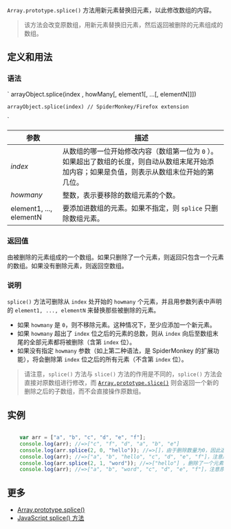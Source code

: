 `Array.prototype.splice()` 方法用新元素替换旧元素，以此修改数组的内容。

> 该方法会改变原数组，用新元素替换旧元素，然后返回被删除的元素组成的数组。

## 定义和用法

### 语法

`    arrayObject.splice(index , howMany[, element1[, ...[, elementN]]])

    arrayObject.splice(index) // SpiderMonkey/Firefox extension
`

| 参数 | 描述 |
| --- | --- |
| _index_ | 从数组的哪一位开始修改内容（数组第一位为 `0` ）。如果超出了数组的长度，则自动从数组末尾开始添加内容；如果是负值，则表示从数组末位开始的第几位。 |
| _howmany_ | 整数，表示要移除的数组元素的个数。 |
| element1, ..., elementN | 要添加进数组的元素。如果不指定，则 `splice` 只删除数组元素。 |

### 返回值

由被删除的元素组成的一个数组。如果只删除了一个元素，则返回只包含一个元素的数组。如果没有删除元素，则返回空数组。

### 说明

`splice()` 方法可删除从 `index` 处开始的 `howmany` 个元素，并且用参数列表中声明的 `element1, ..., elementN` 来替换那些被删除的元素。

*   如果 `howmany` 是 `0`，则不移除元素。这种情况下，至少应添加一个新元素。
*   如果 `howmany` 超出了 `index` 位之后的元素的总数，则从 `index` 向后至数组末尾的全部元素都将被删除（含第 `index` 位）。
*   如果没有指定 `howmany` 参数（如上第二种语法，是 SpiderMonkey 的扩展功能），将会删除第 `index` 位之后的所有元素（不含第 `index` 位）。

> 请注意，`splice()` 方法与 `slice()` 方法的作用是不同的，`splice()` 方法会直接对原数组进行修改，而 [`Array.prototype.slice()`](array-prototype-slice.html) 则会返回一个新的删除之后的子数组，而不会直接操作原数组。

## 实例

```javascript

    var arr = ["a", "b", "c", "d", "e", "f"];
    console.log(arr); //=>["c", "f", "d", "a", "b", "e"] 
    console.log(arr.splice(2, 0, "hello")); //=>[]，由于删除数量为0，因此返回的是空数组，同时增加了一个新元素
    console.log(arr); //=>["a", "b", "hello", "c", "d", "e", "f"]，注意原数组已发生了变化
    console.log(arr.splice(2, 1, "word")); //=>["hello"] ，删除了一个元素，又增加了一个元素
    console.log(arr); //=>["a", "b", "word", "c", "d", "e", "f"]，注意原数组已发生了变化

```

## 更多

*   [Array.prototype.splice()](https://developer.mozilla.org/zh-CN/docs/Web/JavaScript/Reference/Global_Objects/Array/splice)
*   [JavaScript splice() 方法](http://www.w3school.com.cn/jsref/jsref_splice.asp)